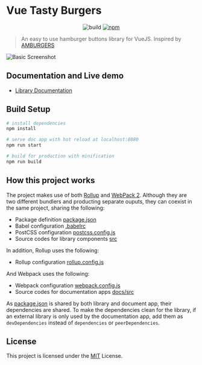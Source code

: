 # Vue Tasty Burgers

<p align="center">
    <img alt="build" src="https://github.com/imfaber/vue-tasty-burgers/workflows/Build/badge.svg?branch=master">
    <a href="https://www.npmjs.com/package/vue-tasty-burgers" target="_brlak">
        <img alt="npm" src="https://img.shields.io/npm/v/vue-tasty-burgers">
    </a>
</p>

> An easy to use hamburger buttons library for VueJS.
Inspired by [AMBURGERS](https://jonsuh.com/hamburgers/)

![Basic Screenshot](https://raw.githubusercontent.com/imfaber/vue-tasty-burgers/master/README/vtb_demo.gif)

## Documentation and Live demo

- [Library Documentation](https://imfaber.github.io/vue-tasty-burgers/dist/)

## Build Setup

``` bash
# install dependencies
npm install

# serve doc app with hot reload at localhost:8080
npm run start

# build for production with minification
npm run build
```

## How this project works

The project makes use of both [Rollup](https://rollupjs.org/) and [WebPack 2](https://webpack.github.io/). Although they are two different bundlers and producting separate ouputs, they can coexist in the same project, sharing the following:

- Package definition [package.json](package.json)
- Babel configuration [.babelrc](.babelrc)
- PostCSS configuration [postcss.config.js](postcss.config.js)
- Source codes for library components [src](src)

In addition, Rollup uses the following:

- Rollup configuration [rollup.config.js](rollup.config.js)

And Webpack uses the following:

- Webpack configuration [webpack.config.js](webpack.config.js)
- Source codes for documentation apps [docs/src](docs/src)

As [package.json](package.json) is shared by both library and document app, their dependencies are shared. To make the dependencies clean for the library, if an external library is only used by the documentation app, add them as `devDependencies` instead of `dependencies` or `peerDependencies`.

## License

This project is licensed under the [MIT](LICENSE) License.
